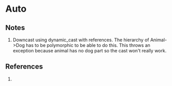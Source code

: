 # Auto

## Notes
1. Downcast using dynamic_cast with references. The hierarchy of Animal->Dog has to be polymorphic to be able to do this. This throws an exception because animal has no dog part so the cast won't really work.


## References

1. 

